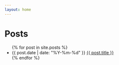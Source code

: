 ```yaml
---
layout: home
---
```


<div class="posts">
  <h1>Posts</h1>
  <ul>
    {% for post in site.posts %}
      <li>
        <span class="post-date">{{ post.date | date: "%Y-%m-%d" }}</span>
        <a class="post-link" href="{{ post.url | relative_url }}">{{ post.title }}</a>
      </li>
    {% endfor %}
  </ul>
</div>
